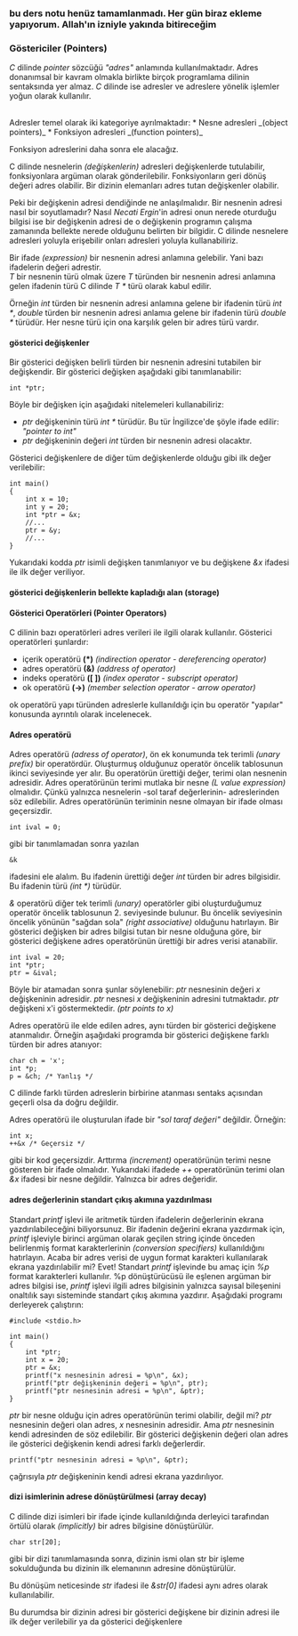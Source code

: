 ### bu ders notu henüz tamamlanmadı. Her gün biraz ekleme yapıyorum. Allah'ın izniyle yakında bitireceğim

### Göstericiler (Pointers)

_C_ dilinde _pointer_ sözcüğü _"adres"_ anlamında kullanılmaktadır. 
Adres donanımsal bir kavram olmakla birlikte birçok programlama dilinin sentaksında yer almaz. 
_C_ dilinde ise adresler ve adreslere yönelik işlemler yoğun olarak kullanılır. 

<br>
Adresler temel olarak iki kategoriye ayrılmaktadır:
* Nesne adresleri _(object pointers)_
* Fonksiyon adresleri _(function pointers)_

Fonksiyon adreslerini daha sonra ele alacağız. </br>

C dilinde  nesnelerin _(değişkenlerin)_ adresleri değişkenlerde tutulabilir, fonksiyonlara argüman olarak gönderilebilir. 
Fonksiyonların geri dönüş değeri adres olabilir.
Bir dizinin elemanları adres tutan değişkenler olabilir. 

Peki bir değişkenin adresi dendiğinde ne anlaşılmalıdır. Bir nesnenin adresi nasıl bir soyutlamadır?
Nasıl _Necati Ergin_'in adresi onun nerede oturduğu bilgisi ise bir değişkenin adresi de o değişkenin programın çalışma zamanında bellekte nerede olduğunu belirten bir bilgidir.
C dilinde nesnelere adresleri yoluyla erişebilir onları adresleri yoluyla kullanabiliriz.

Bir ifade _(expression)_ bir nesnenin adresi anlamına gelebilir. Yani bazı ifadelerin değeri adrestir. </br>
_T_ bir nesnenin türü olmak üzere
_T_ türünden bir nesnenin adresi anlamına gelen ifadenin türü C dilinde _T *_ türü olarak kabul edilir.

Örneğin _int_ türden bir nesnenin adresi anlamına gelene bir ifadenin türü _int *_,  _double_ türden bir nesnenin adresi anlamıa gelene bir ifadenin türü _double *_ türüdür.
Her nesne türü için ona karşılık gelen bir adres türü vardır.

#### gösterici değişkenler
Bir gösterici değişken belirli türden bir nesnenin adresini tutabilen bir değişkendir. Bir gösterici değişken aşağıdaki gibi tanımlanabilir:

```
int *ptr;
```

Böyle bir değişken için aşağıdaki nitelemeleri kullanabiliriz:

* _ptr_ değişkeninin türü _int *_ türüdür. Bu tür İngilizce'de şöyle ifade edilir: _"pointer to int"_
* _ptr_ değişkeninin değeri _int_ türden bir nesnenin adresi olacaktır.

Gösterici değişkenlere de diğer tüm değişkenlerde olduğu gibi ilk değer verilebilir:

```
int main()
{
    int x = 10;
    int y = 20;
    int *ptr = &x;
    //...
    ptr = &y;
    //...
}
```

Yukarıdaki kodda _ptr_ isimli değişken tanımlanıyor ve bu değişkene _&x_ ifadesi ile ilk değer veriliyor.

#### gösterici değişkenlerin bellekte kapladığı alan (storage) 




#### Gösterici Operatörleri (Pointer Operators)

C dilinin bazı operatörleri adres verileri ile ilgili olarak kullanılır. Gösterici operatörleri şunlardır:

* içerik operatörü __(\*)__  _(indirection operator - dereferencing operator)_
* adres operatörü __(&)__ _(address of operator)_
* indeks operatörü __(\[ ])__ _(index operator - subscript operator)_
* ok operatörü __(->)__ _(member selection operator - arrow operator)_

ok operatörü yapı türünden adreslerle kullanıldığı için bu operatör "yapılar" konusunda ayrıntılı olarak incelenecek.

#### Adres operatörü
Adres operatörü _(adress of operator)_, ön ek konumunda tek terimli _(unary prefix)_ bir operatördür.
Oluşturmuş olduğunuz operatör öncelik tablosunun ikinci seviyesinde yer alır. 
Bu operatörün  ürettiği değer, terimi olan nesnenin adresidir. 
Adres operatörünün terimi mutlaka bir nesne _(L value expression)_ olmalıdır. 
Çünkü yalnızca nesnelerin -sol taraf değerlerinin- adreslerinden söz edilebilir. 
Adres operatörünün teriminin nesne olmayan bir ifade olması geçersizdir.

```
int ival = 0;
```
gibi bir tanımlamadan sonra yazılan

```
&k
```

ifadesini ele alalım. Bu ifadenin ürettiği değer _int_ türden bir adres bilgisidir.
Bu ifadenin türü _(int \*)_ türüdür.

_&_ operatörü diğer tek terimli _(unary)_ operatörler gibi oluşturduğumuz operatör öncelik tablosunun 2. seviyesinde bulunur. 
Bu öncelik seviyesinin öncelik yönünün "sağdan sola" _(right associative)_ olduğunu hatırlayın.
Bir gösterici değişken bir adres bilgisi tutan bir nesne olduğuna göre, bir gösterici değişkene adres operatörünün ürettiği bir adres verisi atanabilir.

```
int ival = 20;
int *ptr;
ptr = &ival;
```

Böyle bir atamadan sonra şunlar söylenebilir:
_ptr_ nesnesinin değeri _x_ değişkeninin adresidir. 
_ptr_ nesnesi _x_ değişkeninin adresini tutmaktadır.
_ptr_ değişkeni x'i göstermektedir. _(ptr points to x)_

Adres operatörü ile elde edilen adres, aynı türden bir gösterici değişkene atanmalıdır. 
Örneğin aşağıdaki programda bir gösterici değişkene farklı türden bir adres atanıyor:

```
char ch = 'x';
int *p;
p = &ch; /* Yanlış */
```

C dilinde farklı türden adreslerin birbirine atanması sentaks açısından geçerli olsa da doğru değildir.

Adres operatörü ile oluşturulan ifade bir _"sol taraf değeri"_ değildir. Örneğin:

```
int x;
++&x /* Geçersiz */
```

gibi bir kod geçersizdir. 
Arttırma _(increment)_ operatörünün terimi nesne gösteren bir ifade olmalıdır. 
Yukarıdaki ifadede _++_ operatörünün terimi olan _&x_ ifadesi bir nesne değildir. Yalnızca bir adres değeridir.

#### adres değerlerinin standart çıkış akımına yazdırılması

Standart _printf_ işlevi ile aritmetik türden ifadelerin değerlerinin ekrana yazdırılabileceğini biliyorsunuz. 
Bir ifadenin değerini ekrana yazdırmak için, 
_printf_ işleviyle birinci argüman olarak geçilen string içinde önceden belirlenmiş format karakterlerinin _(conversion specifiers)_ kullanıldığını hatırlayın. 
Acaba bir adres verisi de uygun format karakteri kullanılarak ekrana yazdırılabilir mi? Evet! 
Standart _printf_ işlevinde bu amaç için _%p_ format karakterleri kullanılır. 
%p dönüştürücüsü ile eşlenen argüman bir adres bilgisi ise, _printf_ işlevi ilgili adres bilgisinin yalnızca sayısal bileşenini 
onaltılık sayı sisteminde standart çıkış akımına yazdırır.
Aşağıdaki programı derleyerek çalıştırın:

```
#include <stdio.h>

int main()
{
    int *ptr;
    int x = 20;
    ptr = &x;
    printf("x nesnesinin adresi = %p\n", &x);
    printf("ptr değişkeninin değeri = %p\n", ptr);
    printf("ptr nesnesinin adresi = %p\n", &ptr);
}
```

_ptr_ bir nesne olduğu için adres operatörünün terimi olabilir, değil mi? 
_ptr_ nesnesinin değeri olan adres, _x_ nesnesinin adresidir. 
Ama _ptr_ nesnesinin kendi adresinden de söz edilebilir. 
Bir gösterici değişkenin değeri olan adres ile gösterici değişkenin kendi adresi farklı değerlerdir.

```
printf("ptr nesnesinin adresi = %p\n", &ptr);
```

çağrısıyla _ptr_ değişkeninin kendi adresi ekrana yazdırılıyor.

#### dizi isimlerinin adrese dönüştürülmesi (array decay)
C dilinde dizi isimleri bir ifade içinde kullanıldığında derleyici tarafından örtülü olarak _(implicitly)_ bir adres bilgisine dönüştürülür.

```
char str[20];
```
gibi bir dizi tanımlamasında sonra, dizinin ismi olan str bir işleme sokulduğunda bu dizinin ilk elemanının adresine dönüştürülür.

Bu dönüşüm neticesinde _str_ ifadesi ile _&str[0]_ ifadesi aynı adres olarak kullanılabilir.

Bu durumdsa bir dizinin adresi bir gösterici değişkene bir dizinin adresi ile ilk değer verilebilir ya da gösterici değişkenlere    
